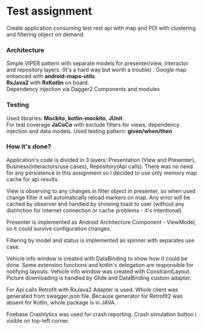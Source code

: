 # Test assignment
Create application consuming test rest api with map and POI with clustering and filtering object on demand.

### Architecture 
Simple VIPER pattern with separate models for presenter/view, interactor and repository layers. (It's a hard way but worth a trouble) . 
Google map enhanced with **android-maps-utils**.  
**RxJava2** with **RxKotlin** on board.  
Dependency injection via Dagger2 Components and modules

### Testing
Used libraries: **Mockito**, **kotlin-mockito**, **JUnit**.  
For test coverage **JaCoCo** with exclude filters for views, dependency injection and data models.
Used testing pattern: **given/when/then**

### How it's done?
Application's code is divided in 3 layers: Presentation (View and Presenter), Business(interactors/use cases), Repository(Api calls).
There was no need for any persistence in this assignment so I decided to use only memory map cache for api results.

View is observing to any changes in filter object in presenter, so when used change filter it will automatically reload markers on map.
Any error will be cached by observer and handled by showing toast to user (without any distinction for internet connection or cache problems - it's intentional).

Presenter is implemented as Android Architecture Component - ViewModel, so it could survive configuration changes.

Filtering by model and status is implemented as spinner with separates use case.
 
Vehicle info window is created with DataBinding to show how it could be done.
Some extension functions and kotlin's delegation are responsible for notifying layouts.
Vehicle info window was created with ConstraintLayout. Picture downloading is handled by Glide and DataBinding custom adapter.

For Api calls Retrofit with RxJava2 Adapter is used. Whole client was generated from swagger.json file.
Because generator for Retrofit2 was absent for Kotlin, whole package is in JAVA.

Firebase Crashlytics was used for crash reporting. Crash simulation button i visible on top-left corner.

